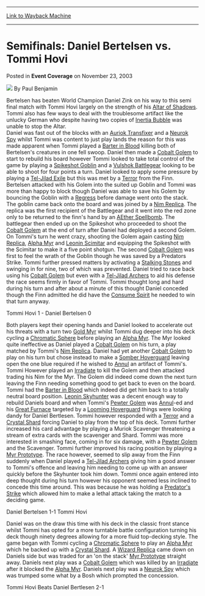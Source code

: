 
---
[Link to Wayback Machine](https://web.archive.org/web/20171031060227/https://magic.wizards.com/en/articles/archive/event-coverage/semifinals-daniel-bertelsen-vs-tommi-hovi-2003-11-23)

[_metadata_:author]:- "Paul Benjamin"
[_metadata_:description]:- "Bertelsen has beaten World Champion Daniel Zink on his way to this semi final match with Tommi Hovi largely on the strength of his Altar of Shadows."
[_metadata_:generator]:- "Drupal 7 (http://drupal.org)"
[_metadata_:node]:- "775516"
[_metadata_:publish_date]:- "2003-11-23"
[_metadata_:source]:- "div-main-content"
[_metadata_:title]:- "Semifinals: Daniel Bertelsen vs. Tommi Hovi"
[_metadata_:wayback_capture_timestamp]:- "2017-10-31 06:02:27"
[_metadata_:wayback_raw_url]:- "https://web.archive.org/web/20171031060227id_/https://magic.wizards.com/en/articles/archive/event-coverage/semifinals-daniel-bertelsen-vs-tommi-hovi-2003-11-23"
[_metadata_:wayback_url]:- "https://magic.wizards.com/en/articles/archive/event-coverage/semifinals-daniel-bertelsen-vs-tommi-hovi-2003-11-23"
---


Semifinals: Daniel Bertelsen vs. Tommi Hovi
===========================================



 Posted in **Event Coverage**
 on November 23, 2003 






![](https://media.magic.wizards.com/styles/auth_small/public/generic-avatar-150_617.png)
By Paul Benjamin











Bertelsen has beaten World Champion Daniel Zink on his way to this semi final match with Tommi Hovi largely on the strength of his [Altar of Shadows](http://gatherer.wizards.com/Pages/Card/Details.aspx?name=Altar+of+Shadows). Tommi also has few ways to deal with the troublesome artifact like the unlucky German who despite having two copies of [Inertia Bubble](http://gatherer.wizards.com/Pages/Card/Details.aspx?name=Inertia+Bubble) was unable to stop the Altar.  
 Daniel was fast out of the blocks with an [Auriok Transfixer](http://gatherer.wizards.com/Pages/Card/Details.aspx?name=Auriok+Transfixer) and a [Neurok Spy](http://gatherer.wizards.com/Pages/Card/Details.aspx?name=Neurok+Spy) whilst Tommi was content to just play lands the reason for this was made apparent when Tommi played a [Barter in Blood](http://gatherer.wizards.com/Pages/Card/Details.aspx?name=Barter+in+Blood) killing both of Bertelsen's creatures in one fell swoop. Daniel then made a [Cobalt Golem](http://gatherer.wizards.com/Pages/Card/Details.aspx?name=Cobalt+Golem) to start to rebuild his board however Tommi looked to take total control of the game by playing a [Spikeshot Goblin](http://gatherer.wizards.com/Pages/Card/Details.aspx?name=Spikeshot+Goblin) and a [Vulshok Battlegear](http://gatherer.wizards.com/Pages/Card/Details.aspx?name=Vulshok+Battlegear) looking to be able to shoot for four points a turn. Daniel looked to apply some pressure by playing a [Tel-Jilad Exile](http://gatherer.wizards.com/Pages/Card/Details.aspx?name=Tel-Jilad+Exile) but this was met by a [Terror](http://gatherer.wizards.com/Pages/Card/Details.aspx?name=Terror) from the Finn. Bertelsen attacked with his Golem into the suited up Goblin and Tommi was more than happy to block though Daniel was able to save his Golem by bouncing the Goblin with a [Regress](http://gatherer.wizards.com/Pages/Card/Details.aspx?name=Regress) before damage went onto the stack. The goblin came back onto the board and was joined by a [Nim Replica](http://gatherer.wizards.com/Pages/Card/Details.aspx?name=Nim+Replica). The replica was the first recipient of the Battlegear and it went into the red zone only to be returned to the finn's hand by an [AEther Spellbomb](http://gatherer.wizards.com/Pages/Card/Details.aspx?name=AEther+Spellbomb). The battlegear then ended up on the Spikeshot who proceeded to shoot the [Cobalt Golem](http://gatherer.wizards.com/Pages/Card/Details.aspx?name=Cobalt+Golem) at the end of turn after Daniel had deployed a second Golem. On Tommi's turn he went crazy, shooting the Golem again casting [Nim Replica](http://gatherer.wizards.com/Pages/Card/Details.aspx?name=Nim+Replica), [Alpha Myr](http://gatherer.wizards.com/Pages/Card/Details.aspx?name=Alpha+Myr) and [Leonin Scimitar](http://gatherer.wizards.com/Pages/Card/Details.aspx?name=Leonin+Scimitar) and equipping the Spikeshot with the Scimitar to make it a five point shotgun. The second [Cobalt Golem](http://gatherer.wizards.com/Pages/Card/Details.aspx?name=Cobalt+Golem) was first to feel the wrath of the Goblin though he was saved by a Predators Strike. Tommi further pressed matters by activating a [Stalking Stones](http://gatherer.wizards.com/Pages/Card/Details.aspx?name=Stalking+Stones) and swinging in for nine, two of which was prevented. Daniel tried to race back using his [Cobalt Golem](http://gatherer.wizards.com/Pages/Card/Details.aspx?name=Cobalt+Golem) but even with a [Tel-Jilad Archers](http://gatherer.wizards.com/Pages/Card/Details.aspx?name=Tel-Jilad+Archers) to aid his defense the race seems firmly in favor of Tommi. Tommi thought long and hard during his turn and after about a minute of this thought Daniel conceded though the Finn admitted he did have the [Consume Spirit](http://gatherer.wizards.com/Pages/Card/Details.aspx?name=Consume+Spirit) he needed to win that turn anyway.

Tommi Hovi 1 - Daniel Bertelsen 0

Both players kept their opening hands and Daniel looked to accelerate out his threats with a turn two [Gold Myr](http://gatherer.wizards.com/Pages/Card/Details.aspx?name=Gold+Myr) whilst Tommi dug deeper into his deck cycling a [Chromatic Sphere](http://gatherer.wizards.com/Pages/Card/Details.aspx?name=Chromatic+Sphere) before playing an [Alpha Myr](http://gatherer.wizards.com/Pages/Card/Details.aspx?name=Alpha+Myr). The Myr looked quite ineffective as Daniel played a [Cobalt Golem](http://gatherer.wizards.com/Pages/Card/Details.aspx?name=Cobalt+Golem) on his turn, a play matched by Tommi's [Nim Replica](http://gatherer.wizards.com/Pages/Card/Details.aspx?name=Nim+Replica). Daniel had yet another [Cobalt Golem](http://gatherer.wizards.com/Pages/Card/Details.aspx?name=Cobalt+Golem) to play on his turn but chose instead to make a [Somber Hoverguard](http://gatherer.wizards.com/Pages/Card/Details.aspx?name=Somber+Hoverguard) leaving open the one blue required if he wished to [Annul](http://gatherer.wizards.com/Pages/Card/Details.aspx?name=Annul) an artifact of Tommi's. Tommi However played an [Irradiate](http://gatherer.wizards.com/Pages/Card/Details.aspx?name=Irradiate) to kill the Golem and then attacked trading his Nim for the Myr. The Golem did indeed come down the next turn leaving the Finn needing something good to get back to even on the board. Tommi had the [Barter in Blood](http://gatherer.wizards.com/Pages/Card/Details.aspx?name=Barter+in+Blood) which indeed did get him back to a totally neutral board position. [Leonin Skyhunter](http://gatherer.wizards.com/Pages/Card/Details.aspx?name=Leonin+Skyhunter) was a decent enough way to rebuild Daniels board and when Tommi's [Pewter Golem](http://gatherer.wizards.com/Pages/Card/Details.aspx?name=Pewter+Golem) was [Annul](http://gatherer.wizards.com/Pages/Card/Details.aspx?name=Annul)-ed and his [Great Furnace](http://gatherer.wizards.com/Pages/Card/Details.aspx?name=Great+Furnace) targeted by a [Looming Hoverguard](http://gatherer.wizards.com/Pages/Card/Details.aspx?name=Looming+Hoverguard) things were looking dandy for Daniel Bertlesen. Tommi however responded with a [Terror](http://gatherer.wizards.com/Pages/Card/Details.aspx?name=Terror) and a [Crystal Shard](http://gatherer.wizards.com/Pages/Card/Details.aspx?name=Crystal+Shard) forcing Daniel to play from the top of his deck. Tommi further increased his card advantage by playing a Muriok Scavenger threatening a stream of extra cards with the scavenger and Shard. Tommi was more interested in smashing face, coming in for six damage, with a [Pewter Golem](http://gatherer.wizards.com/Pages/Card/Details.aspx?name=Pewter+Golem) and the Scavenger. Tommi further improved his racing position by playing a [Myr Prototype](http://gatherer.wizards.com/Pages/Card/Details.aspx?name=Myr+Prototype). The race however, seemed to slip away from the Finn suddenly when Daniel played a [Tel-Jilad Archers](http://gatherer.wizards.com/Pages/Card/Details.aspx?name=Tel-Jilad+Archers) giving him a good answer to Tommi's offence and leaving him needing to come up with an answer quickly before the Skyhunter took him down. Tommi once again entered into deep thought during his turn however his opponent seemed less inclined to concede this time around. This was because he was holding a [Predator's Strike](http://gatherer.wizards.com/Pages/Card/Details.aspx?name=Predator%27s+Strike) which allowed him to make a lethal attack taking the match to a deciding game.

Daniel Bertelsen 1-1 Tommi Hovi

Daniel was on the draw this time with his deck in the classic front stance whilst Tommi has opted for a more turntable battle configuration turning his deck though ninety degrees allowing for a more fluid top-decking style. The game began with Tommi cycling a [Chromatic Sphere](http://gatherer.wizards.com/Pages/Card/Details.aspx?name=Chromatic+Sphere) to play an [Alpha Myr](http://gatherer.wizards.com/Pages/Card/Details.aspx?name=Alpha+Myr) which he backed up with a [Crystal Shard](http://gatherer.wizards.com/Pages/Card/Details.aspx?name=Crystal+Shard). A [Wizard Replica](http://gatherer.wizards.com/Pages/Card/Details.aspx?name=Wizard+Replica) came down on Daniels side but was traded for an 'on the stack' [Myr Prototype](http://gatherer.wizards.com/Pages/Card/Details.aspx?name=Myr+Prototype) straight away. Daniels next play was a [Cobalt Golem](http://gatherer.wizards.com/Pages/Card/Details.aspx?name=Cobalt+Golem) which was killed by an [Irradiate](http://gatherer.wizards.com/Pages/Card/Details.aspx?name=Irradiate) after it blocked the [Alpha Myr](http://gatherer.wizards.com/Pages/Card/Details.aspx?name=Alpha+Myr). Daniels next play was a [Neurok Spy](http://gatherer.wizards.com/Pages/Card/Details.aspx?name=Neurok+Spy) which was trumped some what by a Bosh which prompted the concession.

Tommi Hovi Beats Daniel Bertlesen 2-1







